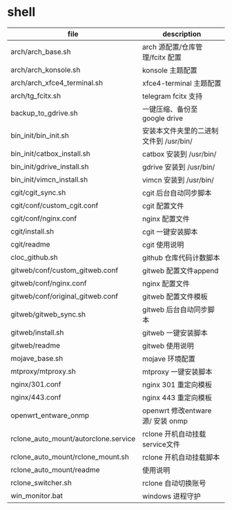 # shell

| file                                 | description                            |
|--------------------------------------|----------------------------------------|
| arch/arch_base.sh                    | arch 源配置/仓库管理/fcitx 配置        |
| arch/arch_konsole.sh                 | konsole 主题配置                       |
| arch/arch_xfce4_terminal.sh          | xfce4-terminal 主题配置                |
| arch/tg_fcitx.sh                     | telegram fcitx 支持                    |
| backup_to_gdrive.sh                  | 一键压缩、备份至 google drive          |
| bin_init/bin_init.sh                 | 安装本文件夹里的二进制文件到 /usr/bin/ |
| bin_init/catbox_install.sh           | catbox 安装到 /usr/bin/                |
| bin_init/gdrive_install.sh           | gdrive 安装到 /usr/bin/                |
| bin_init/vimcn_install.sh            | vimcn 安装到 /usr/bin/                 |
| cgit/cgit_sync.sh                    | cgit 后台自动同步脚本                  |
| cgit/conf/custom_cgit.conf           | cgit 配置文件                          |
| cgit/conf/nginx.conf                 | nginx 配置文件                         |
| cgit/install.sh                      | cgit 一键安装脚本                      |
| cgit/readme                          | cgit 使用说明                          |
| cloc_github.sh                       | github 仓库代码计数脚本                |
| gitweb/conf/custom_gitweb.conf       | gitweb 配置文件append                  |
| gitweb/conf/nginx.conf               | nginx 配置文件                         |
| gitweb/conf/original_gitweb.conf     | gitweb 配置文件模板                    |
| gitweb/gitweb_sync.sh                | gitweb 后台自动同步脚本                |
| gitweb/install.sh                    | gitweb 一键安装脚本                    |
| gitweb/readme                        | gitweb 使用说明                        |
| mojave_base.sh                       | mojave 环境配置                        |
| mtproxy/mtproxy.sh                   | mtproxy 一键安装脚本                   |
| nginx/301.conf                       | nginx 301 重定向模板                   |
| nginx/443.conf                       | nginx 443 重定向模板                   |
| openwrt_entware_onmp                 | openwrt 修改entware 源/ 安装 onmp      |
| rclone_auto_mount/autorclone.service | rclone 开机自动挂载 service文件        |
| rclone_auto_mount/rclone_mount.sh    | rclone 开机自动挂载脚本                |
| rclone_auto_mount/readme             | 使用说明                               |
| rclone_switcher.sh                   | rclone 自动切换账号                    |
| win_monitor.bat                      | windows 进程守护                       |
